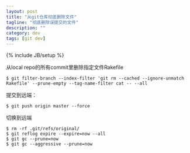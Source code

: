```yaml
---
layout: post
title: "从git仓库彻底删除文件"
tagline: "彻底删除误提交的文件"
description: ""
category: dev
tags: [git dev]
---
```

{% include JB/setup %}

从local repo的所有commit里删除指定文件Rakefile

    $ git filter-branch --index-filter 'git rm --cached --ignore-unmatch Rakefile' --prune-empty --tag-name-filter cat -- --all

提交到远端：

    $ git push origin master --force
    
切换到远端

    $ rm -rf .git/refs/original/
    $ git reflog expire --expire=now --all
    $ git gc --prune=now
    $ git gc --aggressive --prune=now